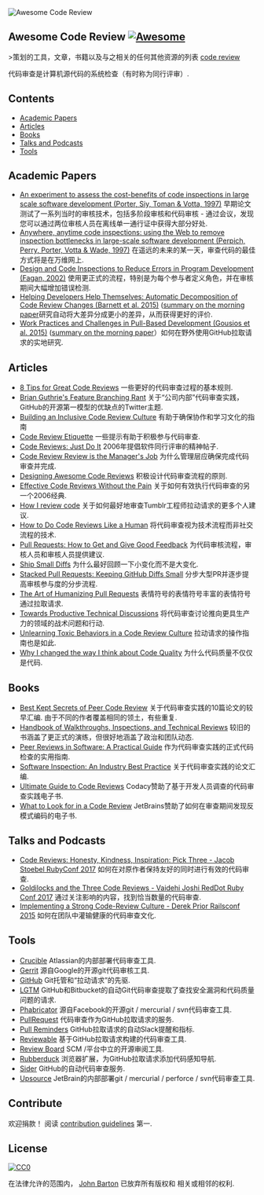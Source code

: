 <img src="https://raw.githubusercontent.com/joho/awesome-code-review/master/Awesome Code Review.png" alt="Awesome Code Review" />

## Awesome Code Review [![Awesome](https://cdn.rawgit.com/sindresorhus/awesome/d7305f38d29fed78fa85652e3a63e154dd8e8829/media/badge.svg)](https://github.com/sindresorhus/awesome)

&gt;策划的工具，文章，书籍以及与之相关的任何其他资源的列表 [code review](https://en.wikipedia.org/wiki/Code_review)

代码审查是计算机源代码的系统检查（有时称为同行评审）.

## Contents

- [Academic Papers](#academic-papers)
- [Articles](#articles)
- [Books](#books)
- [Talks and Podcasts](#talks-and-podcasts)
- [Tools](#tools)

## Academic Papers

- [An experiment to assess the cost-benefits of code inspections in large scale software development (Porter, Siy, Toman & Votta, 1997)](http://laser.cs.umass.edu/courses/cs521-621.Fall10/documents/PorterSiyetal.pdf) 早期论文测试了一系列当时的审核技术，包括多阶段审核和代码审核 - 通过会议，发现您可以通过两位审核人员在离线单一通行证中获得大部分好处.
- [Anywhere, anytime code inspections: using the Web to remove inspection bottlenecks in large-scale software development (Perpich, Perry, Porter, Votta & Wade, 1997)](https://dl.acm.org/citation.cfm?id=253234) 在遥远的未来的某一天，审查代码的最佳方式将是在万维网上.
- [Design and Code Inspections to Reduce Errors in Program Development (Fagan, 2002)](https://link.springer.com/chapter/10.1007/978-3-642-59412-0_35) 使用更正式的流程，特别是为每个参与者定义角色，并在审核期间大幅增加错误检测.
- [Helping Developers Help Themselves: Automatic Decomposition of Code Review Changes (Barnett et al. 2015)](http://research.microsoft.com/pubs/238937/barnett2015hdh.pdf) ([summary on the morning paper](https://blog.acolyer.org/2015/06/26/helping-developers-help-themselves-automatic-decomposition-of-code-review-changes/)研究自动将大差异分成更小的差异，从而获得更好的评价.
- [Work Practices and Challenges in Pull-Based Development (Gousios et al. 2015)](https://sback.it/publications/icse2016b.pdf) ([summary on the morning paper](https://blog.acolyer.org/2015/06/23/work-practices-and-challenges-in-pull-based-development/)）如何在野外使用GitHub拉取请求的实地研究.

## Articles

- [8 Tips for Great Code Reviews](https://kellysutton.com/2018/10/08/8-tips-for-great-code-reviews.html) 一些更好的代码审查过程的基本规则.
- [Brian Guthrie's Feature Branching Rant](https://twitter.com/bguthrie/status/937750796334174209) 关于“公司内部”代码审查实践，GitHub的开源第一模型的优缺点的Twitter主题.
- [Building an Inclusive Code Review Culture](https://blog.plaid.com/building-an-inclusive-code-review-culture/) 有助于确保协作和学习文化的指南
- [Code Review Etiquette](https://css-tricks.com/code-review-etiquette/) 一些提示有助于积极参与代码审查.
- [Code Reviews: Just Do It](https://blog.codinghorror.com/code-reviews-just-do-it/) 2006年提倡软件同行评审的精神帖子.
- [Code Review Review is the Manager's Job](https://hecate.co/blog/code-review-review-is-the-managers-job) 为什么管理层应确保完成代码审查并完成.
- [Designing Awesome Code Reviews](https://medium.com/unpacking-trunk-club/designing-awesome-code-reviews-5a0d9cd867e3) 积极设计代码审查流程的原则.
- [Effective Code Reviews Without the Pain](https://www.developer.com/tech/article.php/3579756/Effective-Code-Reviews-Without-the-Pain.htm) 关于如何有效执行代码审查的另一个2006经典.
- [How I review code](https://engineering.tumblr.com/post/170040992289/how-i-review-code) 关于如何最好地审查Tumblr工程师拉动请求的更多个人建议.
- [How to Do Code Reviews Like a Human](https://mtlynch.io/human-code-reviews-1/) 将代码审查视为技术流程而非社交流程的技术.
- [Pull Requests: How to Get and Give Good Feedback](https://kickstarter.engineering/pull-requests-how-to-get-and-give-good-feedback-f573469f0c44) 为代码审核流程，审核人员和审核人员提供建议.
- [Ship Small Diffs](https://blog.skyliner.io/ship-small-diffs-741308bec0d1) 为什么最好回顾一下小变化而不是大变化.
- [Stacked Pull Requests: Keeping GitHub Diffs Small](https://graysonkoonce.com/stacked-pull-requests-keeping-github-diffs-small/) 分步大型PR并逐步提高审核参与度的分步流程.
- [The Art of Humanizing Pull Requests](https://blog.usejournal.com/the-art-of-humanizing-pull-requests-prs-b520588eb345) 表情符号的表情符号丰富的表情符号通过拉取请求.
- [Towards Productive Technical Discussions](https://cate.blog/2018/07/03/towards-productive-technical-discussions/) 将代码审查讨论推向更具生产力的领域的战术问题和行动.
- [Unlearning Toxic Behaviors in a Code Review Culture](https://medium.com/@sandya.sankarram/unlearning-toxic-behaviors-in-a-code-review-culture-b7c295452a3c) 拉动请求的操作指南也是如此.
- [Why I changed the way I think about Code Quality](https://medium.freecodecamp.org/why-i-changed-the-way-i-think-about-code-quality-88c5d8d57e68) 为什么代码质量不仅仅是代码.

## Books

- [Best Kept Secrets of Peer Code Review](https://www.goodreads.com/book/show/1563457.Best_Kept_Secrets_of_Peer_Code_Review)  关于代码审查实践的10篇论文的较早汇编.  由于不同的作者覆盖相同的领土，有些重复.
- [Handbook of Walkthroughs, Inspections, and Technical Reviews](https://www.amazon.com/Handbook-Walkthroughs-Inspections-Technical-Reviews/dp/0932633196) 较旧的书涵盖了更正式的演练，但很好地涵盖了政治和团队动态.
- [Peer Reviews in Software: A Practical Guide](https://www.amazon.com/Peer-Reviews-Software-Practical-Guide/dp/0201734850) 作为代码审查实践的正式代码检查的实用指南.
- [Software Inspection: An Industry Best Practice](https://www.amazon.com/Software-Inspection-Industry-Best-Practice/dp/0818673400) 关于代码审查实践的论文汇编.
- [Ultimate Guide to Code Reviews](https://www.codacy.com/ebooks/guide-to-code-reviews) Codacy赞助了基于开发人员调查的代码审查实践电子书.
- [What to Look for in a Code Review](https://leanpub.com/whattolookforinacodereview) JetBrains赞助了如何在审查期间发现反模式编码的电子书.

## Talks and Podcasts

- [Code Reviews: Honesty, Kindness, Inspiration: Pick Three - Jacob Stoebel RubyConf 2017](http://confreaks.tv/videos/rubyconf2017-code-reviews-honesty-kindness-inspiration-pick-three) 如何在对原作者保持友好的同时进行有效的代码审查.
- [Goldilocks and the Three Code Reviews - Vaidehi Joshi RedDot Ruby Conf 2017](https://confreaks.tv/videos/reddotrubyconf2017-goldilocks-and-the-three-code-reviews) 通过关注影响的内容，找到恰当数量的代码审查.
- [Implementing a Strong Code-Review Culture - Derek Prior Railsconf 2015](https://www.youtube.com/watch?v=PJjmw9TRB7s) 如何在团队中灌输健康的代码审查文化.

## Tools

- [Crucible](https://www.atlassian.com/software/crucible) Atlassian的内部部署代码审查工具.
- [Gerrit](https://www.gerritcodereview.com/) 源自Google的开源git代码审核工具.
- [GitHub](https://github.com) Git托管和“拉动请求”的先驱.
- [LGTM](https://lgtm.com) GitHub和Bitbucket的自动Git代码审查提取了查找安全漏洞和代码质量问题的请求.
- [Phabricator](https://www.phacility.com/phabricator/) 源自Facebook的开源git / mercurial / svn代码审查工具.
- [PullRequest](https://www.pullrequest.com/) 代码审查作为GitHub拉取请求的服务.
- [Pull Reminders](https://pullreminders.com) GitHub拉取请求的自动Slack提醒和指标.
- [Reviewable](https://reviewable.io/) 基于GitHub拉取请求构建的代码审查工具.
- [Review Board](https://www.reviewboard.org/) SCM /平台中立的开源审阅工具.
- [Rubberduck](https://www.rubberduck.io) 浏览器扩展，为GitHub拉取请求添加代码感知导航.
- [Sider](https://sider.review/) GitHub的自动代码审查服务.
- [Upsource](https://www.jetbrains.com/upsource/) JetBrain的内部部署git / mercurial / perforce / svn代码审查工具.

## Contribute

 欢迎捐款！  阅读 [contribution guidelines](https://github.com/joho/awesome-code-review/blob/master/contributing.md) 第一.

## License

[![CC0](http://mirrors.creativecommons.org/presskit/buttons/88x31/svg/cc-zero.svg)](http://creativecommons.org/publicdomain/zero/1.0)

在法律允许的范围内， [John Barton](https://johnbarton.co) 已放弃所有版权和
相关或相邻的权利.
